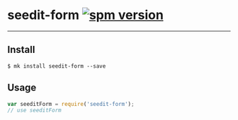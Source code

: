 # seedit-form [![spm version](https://moekit.com/badge/seedit-form)](https://moekit.com/package/seedit-form)

---



## Install

```
$ mk install seedit-form --save
```

## Usage

```js
var seeditForm = require('seedit-form');
// use seeditForm
```

